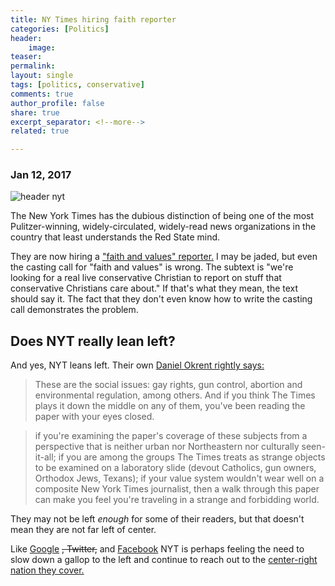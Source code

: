 ```yaml
---
title: NY Times hiring faith reporter
categories: [Politics]
header:
    image: 
teaser: 
permalink: 
layout: single
tags: [politics, conservative]
comments: true
author_profile: false
share: true
excerpt_separator: <!--more-->
related: true

---
```


### Jan 12, 2017

![header nyt](http://blog.bleacherreport.com/wp-content/uploads/2011/10/New-York-Times-Logo.jpg)

The New York Times has the dubious distinction of being one of the most Pulitzer-winning, widely-circulated, widely-read news organizations in the country that least understands the Red State mind. 

They are now hiring a ["faith and values" reporter.](http://www.nytimes.com/interactive/2017/01/11/jobs/nyt-job-national-desk.html?smid=fb-share&_r=0) I may be jaded, but even the casting call for "faith and values" is wrong. The subtext is "we're looking for a real live conservative Christian to report on stuff that conservative Christians care about." If that's what they mean, the text should say it. The fact that they don't even know how to write the casting call demonstrates the problem. 


## Does NYT really lean left? 

And yes, NYT leans left. Their own [Daniel Okrent rightly says:](http://www.nytimes.com/2004/07/25/opinion/the-public-editor-is-the-new-york-times-a-liberal-newspaper.html)

>These are the social issues: gay rights, gun control, abortion and environmental regulation, among others. And if you think The Times plays it down the middle on any of them, you've been reading the paper with your eyes closed.

>if you're examining the paper's coverage of these subjects from a perspective that is neither urban nor Northeastern nor culturally seen-it-all; if you are among the groups The Times treats as strange objects to be examined on a laboratory slide (devout Catholics, gun owners, Orthodox Jews, Texans); if your value system wouldn't wear well on a composite New York Times journalist, then a walk through this paper can make you feel you're traveling in a strange and forbidding world.

They may not be left *enough* for some of their readers, but that doesn't mean they are not far left of center.  

Like [Google](http://www.keithbuhler.com/buhlerreport/politics/2016/12/08/conservative-worldview-google-hiring-outreach.html) ~~, Twitter,~~ and [Facebook](http://www.keithbuhler.com/buhlerreport/2017/01/09/facebook-hires-pseudo-conservative.html) NYT is perhaps feeling the need to slow down a gallop to the left and continue to reach out to the [center-right nation they cover.](http://www.theblaze.com/news/2016/11/11/cnns-john-king-america-is-a-center-right-country/)

